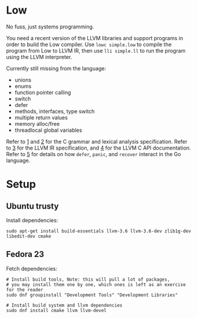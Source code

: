 # Low
No fuss, just systems programming.

You need a recent version of the LLVM libraries and support programs in order to build the Low compiler. Use `lowc simple.low` to compile the program from Low to LLVM IR, then use `lli simple.ll` to run the program using the LLVM interpreter.

Currently still missing from the language:

- unions
- enums
- function pointer calling
- switch
- defer
- methods, interfaces, type switch
- multiple return values
- memory alloc/free
- threadlocal global variables

Refer to [1] and [2] for the C grammar and lexical analysis specification. Refer to [3] for the LLVM IR specification, and [4] for the LLVM C API documentation. Refer to [5] for details on how `defer`, `panic`, and `recover` interact in the Go language.

[1]: http://www.quut.com/c/ANSI-C-grammar-y-2011.html
[2]: http://www.quut.com/c/ANSI-C-grammar-l-2011.html
[3]: http://llvm.org/docs/LangRef.html
[4]: http://llvm.org/doxygen/
[5]: http://blog.golang.org/defer-panic-and-recover

# Setup

## Ubuntu trusty
Install dependencies:
```
sudo apt-get install build-essentials llvm-3.6 llvm-3.6-dev zlib1g-dev libedit-dev cmake
```

## Fedora 23
Fetch dependencies:
```
# Install build tools, Note: this will pull a lot of packages,
# you may install them one by one, which ones is left as an exercise for the reader
sudo dnf groupinstall "Development Tools" "Development Libraries"

# Install build system and llvm dependencies
sudo dnf install cmake llvm llvm-devel
```
